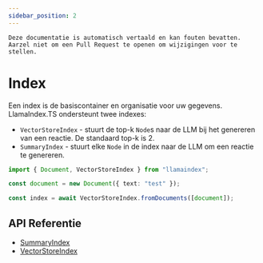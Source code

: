 ```yaml
---
sidebar_position: 2
---
```


`Deze documentatie is automatisch vertaald en kan fouten bevatten. Aarzel niet om een Pull Request te openen om wijzigingen voor te stellen.`

# Index

Een index is de basiscontainer en organisatie voor uw gegevens. LlamaIndex.TS ondersteunt twee indexes:

- `VectorStoreIndex` - stuurt de top-k `Node`s naar de LLM bij het genereren van een reactie. De standaard top-k is 2.
- `SummaryIndex` - stuurt elke `Node` in de index naar de LLM om een reactie te genereren.

```typescript
import { Document, VectorStoreIndex } from "llamaindex";

const document = new Document({ text: "test" });

const index = await VectorStoreIndex.fromDocuments([document]);
```

## API Referentie

- [SummaryIndex](../../api/classes/SummaryIndex.md)
- [VectorStoreIndex](../../api/classes/VectorStoreIndex.md)
